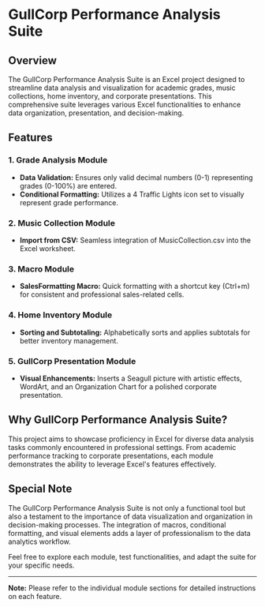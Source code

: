 # GullCorp Performance Analysis Suite

## Overview

The GullCorp Performance Analysis Suite is an Excel project designed to streamline data analysis and visualization for academic grades, music collections, home inventory, and corporate presentations. This comprehensive suite leverages various Excel functionalities to enhance data organization, presentation, and decision-making.

## Features

### 1. Grade Analysis Module
- **Data Validation:** Ensures only valid decimal numbers (0-1) representing grades (0-100%) are entered.
- **Conditional Formatting:** Utilizes a 4 Traffic Lights icon set to visually represent grade performance.

### 2. Music Collection Module
- **Import from CSV:** Seamless integration of MusicCollection.csv into the Excel worksheet.
  
### 3. Macro Module
- **SalesFormatting Macro:** Quick formatting with a shortcut key (Ctrl+m) for consistent and professional sales-related cells.

### 4. Home Inventory Module
- **Sorting and Subtotaling:** Alphabetically sorts and applies subtotals for better inventory management.
  
### 5. GullCorp Presentation Module
- **Visual Enhancements:** Inserts a Seagull picture with artistic effects, WordArt, and an Organization Chart for a polished corporate presentation.

## Why GullCorp Performance Analysis Suite?

This project aims to showcase proficiency in Excel for diverse data analysis tasks commonly encountered in professional settings. From academic performance tracking to corporate presentations, each module demonstrates the ability to leverage Excel's features effectively.

## Special Note

The GullCorp Performance Analysis Suite is not only a functional tool but also a testament to the importance of data visualization and organization in decision-making processes. The integration of macros, conditional formatting, and visual elements adds a layer of professionalism to the data analytics workflow.

Feel free to explore each module, test functionalities, and adapt the suite for your specific needs.

---

**Note:** Please refer to the individual module sections for detailed instructions on each feature.
